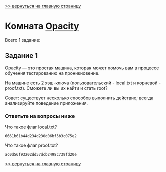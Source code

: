 [>> вернуться на главную страницу](https://github.com/BEPb/tryhackme/blob/master/README.md)

# Комната [Opacity](https://tryhackme.com/r/room/opacity) 

Всего 1 заданиe:
## Задание 1
Opacity — это простая машина, которая может помочь вам в  процессе обучения тестированию на проникновение.

На машине есть 2 хэш-ключа (пользовательский - local.txt и корневой - proof.txt). Сможете ли вы их найти и стать root?

Совет: существует несколько способов выполнить действие; всегда анализируйте поведение приложения.

### Ответьте на вопросы ниже
Что такое флаг local.txt?
```commandline
6661b61b44d234d230d06bf5b3c075e2
```
Что такое флаг proof.txt?
```commandline
ac0d56f93202dd57dcb2498c739fd20e
```

[>> вернуться на главную страницу](https://github.com/BEPb/tryhackme/blob/master/README.md)